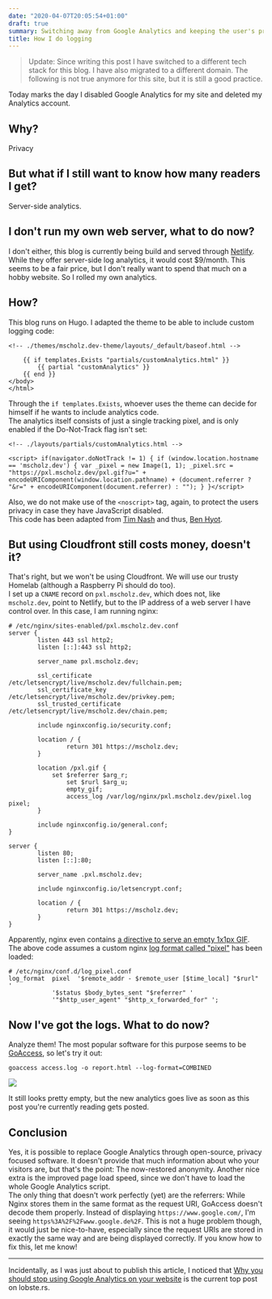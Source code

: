 ```yaml
---
date: "2020-04-07T20:05:54+01:00"
draft: true
summary: Switching away from Google Analytics and keeping the user's privacy alive.
title: How I do logging
---
```


> Update: Since writing this post I have switched to a different tech stack for this blog. I have also migrated to a different domain. The following is not true anymore for this site, but it is still a good practice.

Today marks the day I disabled Google Analytics for my site and deleted my Analytics account.

## Why?

Privacy

## **But what if I still want to know how many readers I get?**

Server-side analytics.

## **I don't run my own web server, what to do now?**

I don't either, this blog is currently being build and served through [Netlify](https://www.netlify.com/). While they offer server-side log analytics, it would cost $9/month. This seems to be a fair price, but I don't really want to spend that much on a hobby website. So I rolled my own analytics.

## How?

This blog runs on Hugo. I adapted the theme to be able to include custom logging code:

```
<!-- ./themes/mscholz.dev-theme/layouts/_default/baseof.html -->

	{{ if templates.Exists "partials/customAnalytics.html" }}
		{{ partial "customAnalytics" }}
	{{ end }}
</body>
</html>
```

Through the `if templates.Exists`, whoever uses the theme can decide for himself if he wants to include analytics code.  
The analytics itself consists of just a single tracking pixel, and is only enabled if the Do-Not-Track flag isn't set:

```
<!-- ./layouts/partials/customAnalytics.html -->

<script> if(navigator.doNotTrack != 1) { if (window.location.hostname == 'mscholz.dev') { var _pixel = new Image(1, 1); _pixel.src = "https://pxl.mscholz.dev/pxl.gif?u=" + encodeURIComponent(window.location.pathname) + (document.referrer ? "&r=" + encodeURIComponent(document.referrer) : ""); } }</script>
```

  
Also, we do not make use of the `<noscript>` tag, again, to protect the users privacy in case they have JavaScript disabled.  
This code has been adapted from [Tim Nash](https://timnash.co.uk/pixel-tracking-with-nginx-a-tiny-bit-of-javascript/) and thus, [Ben Hyot](https://benhoyt.com/writings/replacing-google-analytics/).

## **But using Cloudfront still costs money, doesn't it?**

That's right, but we won't be using Cloudfront. We will use our trusty Homelab (although a Raspberry Pi should do too).  
I set up a `CNAME` record on `pxl.mscholz.dev`, which does not, like `mscholz.dev`, point to Netlify, but to the IP address of a web server I have control over. In this case, I am running nginx:

```
# /etc/nginx/sites-enabled/pxl.mscholz.dev.conf
server {
        listen 443 ssl http2;
        listen [::]:443 ssl http2;

        server_name pxl.mscholz.dev;

        ssl_certificate /etc/letsencrypt/live/mscholz.dev/fullchain.pem;
        ssl_certificate_key /etc/letsencrypt/live/mscholz.dev/privkey.pem;
        ssl_trusted_certificate /etc/letsencrypt/live/mscholz.dev/chain.pem;

        include nginxconfig.io/security.conf;

        location / {
                return 301 https://mscholz.dev;
        }

        location /pxl.gif {
            set $referrer $arg_r;
                set $rurl $arg_u;
                empty_gif;
                access_log /var/log/nginx/pxl.mscholz.dev/pixel.log pixel;
        }

        include nginxconfig.io/general.conf;
}

server {
        listen 80;
        listen [::]:80;

        server_name .pxl.mscholz.dev;

        include nginxconfig.io/letsencrypt.conf;

        location / {
                return 301 https://mscholz.dev;
        }
}
```

Apparently, nginx even contains [a directive to serve an empty 1x1px GIF](https://nginx.org/en/docs/http/ngx_http_empty_gif_module.html).  
The above code assumes a custom nginx [log format called "pixel"](https://timnash.co.uk/pixel-tracking-with-nginx-a-tiny-bit-of-javascript/) has been loaded:

```
# /etc/nginx/conf.d/log_pixel.conf
log_format  pixel  '$remote_addr - $remote_user [$time_local] "$rurl" '
            '$status $body_bytes_sent "$referrer" '
            '"$http_user_agent" "$http_x_forwarded_for" ';
```

## Now I've got the logs. What to do now?

Analyze them! The most popular software for this purpose seems to be [GoAccess](https://goaccess.io/), so let's try it out:

```
goaccess access.log -o report.html --log-format=COMBINED
```

![](images/goaccess-1024x902.png)

It still looks pretty empty, but the new analytics goes live as soon as this post you're currently reading gets posted.

## Conclusion

Yes, it is possible to replace Google Analytics through open-source, privacy focused software. It doesn't provide that much information about who your visitors are, but that's the point: The now-restored anonymity. Another nice extra is the improved page load speed, since we don't have to load the whole Google Analytics script.  
The only thing that doesn't work perfectly (yet) are the referrers: While Nginx stores them in the same format as the request URI, GoAccess doesn't decode them properly. Instead of displaying `https://www.google.com/`, I'm seeing `https%3A%2F%2Fwww.google.de%2F`. This is not a huge problem though, it would just be nice-to-have, especially since the request URIs are stored in exactly the same way and are being displayed correctly. If you know how to fix this, let me know!

* * *

Incidentally, as I was just about to publish this article, I noticed that [Why you should stop using Google Analytics on your website](https://plausible.io/blog/remove-google-analytics) is the current top post on lobste.rs.
